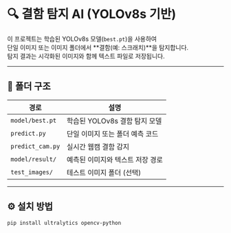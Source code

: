 # 🔍 결함 탐지 AI (YOLOv8s 기반)

이 프로젝트는 학습된 YOLOv8s 모델(`best.pt`)을 사용하여  
단일 이미지 또는 이미지 폴더에서 **결함(예: 스크래치)**을 탐지합니다.  
탐지 결과는 시각화된 이미지와 함께 텍스트 파일로 저장됩니다.

---

## 📁 폴더 구조

| 경로 | 설명 |
|------|------|
| `model/best.pt` | 학습된 YOLOv8s 결함 탐지 모델 |
| `predict.py` | 단일 이미지 또는 폴더 예측 코드 |
| `predict_cam.py` | 실시간 웹캠 결함 감지 |
| `model/result/` | 예측된 이미지와 텍스트 저장 경로 |
| `test_images/` | 테스트 이미지 폴더 (선택) |


---

## ⚙️ 설치 방법

```bash
pip install ultralytics opencv-python
